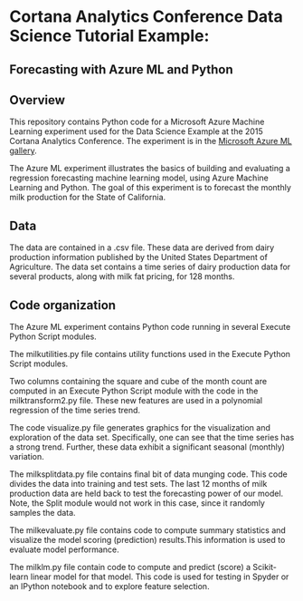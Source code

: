 # Cortana Analytics Conference Data Science Tutorial Example:   
## Forecasting with Azure ML and Python


## Overview

This repository contains Python code for a Microsoft Azure Machine Learning experiment used for the Data Science Example at the 2015 Cortana Analytics Conference. The experiment is in the [Microsoft Azure ML gallery](https://gallery.azureml.net/Experiment/c8c8fe15c4ee470685cc91d5e19c77dc). 

The Azure ML experiment illustrates the basics of building and evaluating a regression forecasting machine learning model, using Azure Machine Learning and Python. The goal of this experiment is to forecast the monthly milk production for the State of California. 

## Data

The data are contained in a .csv file. These data are derived from dairy production information published by the United States Department of Agriculture. The data set contains a  time series of dairy production data for several products, along with milk fat pricing, for 128 months.

## Code organization

The Azure ML experiment contains Python code running in several Execute Python Script modules. 

The milkutilities.py file contains utility functions used in the Execute Python Script modules. 

Two columns containing the square and cube of the month count are computed in an Execute Python Script module with the code in the milktransform2.py file. These new features are used in a polynomial regression of the time series trend.  

The code visualize.py file generates graphics for the visualization and exploration of the data set. Specifically, one can see that the time series has a strong trend. Further, these data exhibit a significant seasonal (monthly) variation. 

The milksplitdata.py file contains final bit of data munging code. This code divides the data into training and test sets. The last 12 months of milk production data are held back to test the forecasting power of our model. Note, the Split module would not work in this case, since it randomly samples the data.

The milkevaluate.py file contains code to compute summary statistics and visualize the model scoring (prediction) results.This information is used to evaluate model performance. 

The milklm.py file contain code to compute and predict (score) a Scikit-learn linear model for that model. This code is used for testing in Spyder or an IPython notebook and to explore feature selection.  


